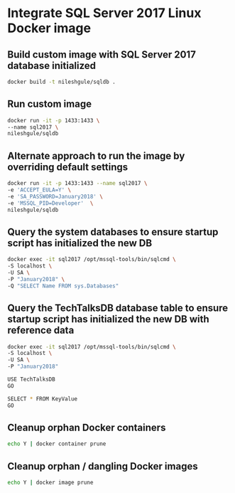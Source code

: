 # Integrate SQL Server 2017 Linux Docker image

## Build custom image with SQL Server 2017 database initialized

```bash
docker build -t nileshgule/sqldb .
```

## Run custom image

```bash
docker run -it -p 1433:1433 \
--name sql2017 \
nileshgule/sqldb
```

## Alternate approach to run the image by overriding default settings

```bash
docker run -it -p 1433:1433 --name sql2017 \
-e 'ACCEPT_EULA=Y' \
-e 'SA_PASSWORD=January2018' \
-e 'MSSQL_PID=Developer'  \
nileshgule/sqldb
```

## Query the system databases to ensure startup script has initialized the new DB

```bash
docker exec -it sql2017 /opt/mssql-tools/bin/sqlcmd \
-S localhost \
-U SA \
-P "January2018" \
-Q "SELECT Name FROM sys.Databases"
```

## Query the TechTalksDB database table to ensure startup script has initialized the new DB with reference data

```bash
docker exec -it sql2017 /opt/mssql-tools/bin/sqlcmd \
-S localhost \
-U SA \
-P "January2018"

USE TechTalksDB
GO

SELECT * FROM KeyValue
GO
```

## Cleanup orphan Docker containers

```bash
echo Y | docker container prune
```

## Cleanup orphan / dangling Docker images

```bash
echo Y | docker image prune
```